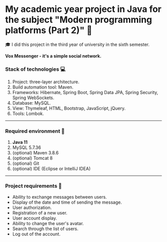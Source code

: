 # My academic year project in Java for the subject "Modern programming platforms (Part 2)" :incoming_envelope:

:mortar_board: I did this project in the third year of university in the sixth semester.

__Vox Messenger - it's a simple social network.__

### Stack of technologies :computer:

1. Project: three-layer architecture.
2. Build automation tool: Maven.
3. Frameworks: Hibernate, Spring Boot, Spring Data JPA, Spring Security, Spring WebSockets.
4. Database: MySQL.
5. View: Thymeleaf, HTML, Bootstrap, JavaScript, jQuery.
6. Tools: Lombok.

________________________________________________________________________________________________

### Required environment :wrench:

1. __Java 11__
2. MySQL 5.7.36
3. (optional) Maven 3.8.6
4. (optional) Tomcat 8
5. (optional) Git
6. (optional) IDE (Eclipse or IntelliJ IDEA)

________________________________________________________________________________________________

### Project requirements :paperclip:

- Ability to exchange messages between users.
- Display of the date and time of sending the message.
- User authorization.
- Registration of a new user.
- User account display.
- Ability to change the user's avatar.
- Search through the list of users.
- Log out of the account.
